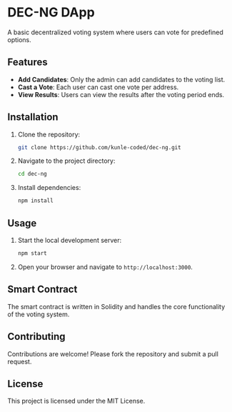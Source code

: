 # DEC-NG DApp

A basic decentralized voting system where users can vote for predefined options.

## Features

- **Add Candidates**: Only the admin can add candidates to the voting list.
- **Cast a Vote**: Each user can cast one vote per address.
- **View Results**: Users can view the results after the voting period ends.

## Installation

1. Clone the repository:
   ```bash
   git clone https://github.com/kunle-coded/dec-ng.git
   ```
2. Navigate to the project directory:
   ```bash
   cd dec-ng
   ```
3. Install dependencies:
   ```bash
   npm install
   ```

## Usage

1. Start the local development server:
   ```bash
   npm start
   ```
2. Open your browser and navigate to `http://localhost:3000`.

## Smart Contract

The smart contract is written in Solidity and handles the core functionality of the voting system.

## Contributing

Contributions are welcome! Please fork the repository and submit a pull request.

## License

This project is licensed under the MIT License.
